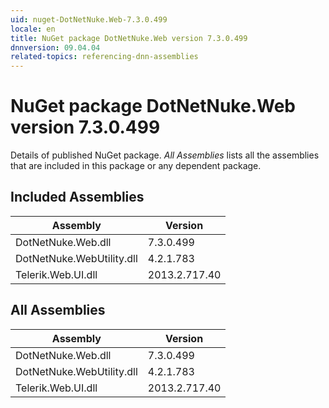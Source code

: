 ```yaml
---
uid: nuget-DotNetNuke.Web-7.3.0.499
locale: en
title: NuGet package DotNetNuke.Web version 7.3.0.499
dnnversion: 09.04.04
related-topics: referencing-dnn-assemblies
---
```


# NuGet package DotNetNuke.Web version 7.3.0.499
Details of published NuGet package.
*All Assemblies* lists all the assemblies that are included in this package or any dependent package.

## Included Assemblies

|Assembly|Version|
|---|---|
|DotNetNuke.Web.dll|7.3.0.499|
|DotNetNuke.WebUtility.dll|4.2.1.783|
|Telerik.Web.UI.dll|2013.2.717.40|

## All Assemblies

|Assembly|Version|
|---|---|
|DotNetNuke.Web.dll|7.3.0.499|
|DotNetNuke.WebUtility.dll|4.2.1.783|
|Telerik.Web.UI.dll|2013.2.717.40|

